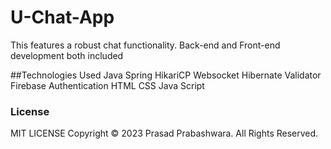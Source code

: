 # U-Chat-App
This features a robust chat functionality. Back-end and Front-end development both included

##Technologies Used
Java 
Spring
HikariCP
Websocket
Hibernate Validator
Firebase Authentication
HTML
CSS
Java Script


### License
MIT LICENSE
Copyright &copy; 2023 Prasad Prabashwara. All Rights Reserved.
